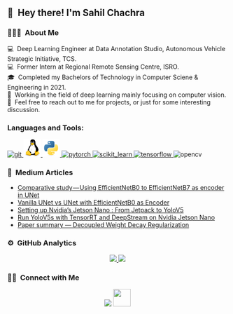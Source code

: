 ## 👋 &nbsp;Hey there! I'm Sahil Chachra

### 👨🏻‍💻 &nbsp;About Me

💻 &nbsp;Deep Learning Engineer at Data Annotation Studio, Autonomous Vehicle Strategic Initiative, TCS.\
💻 &nbsp;Former Intern at Regional Remote Sensing Centre, ISRO.\
🎓 &nbsp;Completed my Bachelors of Technology in Computer Sciene & Engineering in 2021.\
🌱 &nbsp;Working in the field of deep learning mainly focusing on computer vision.\
💬 &nbsp;Feel free to reach out to me for projects, or just for some interesting discussion.

<!--<img alt="Night Coding" src="https://github.com/SahilChachra/SahilChachra/blob/master/assets/Night-Coding.gif" align="right"/>-->

<h3 align="left">Languages and Tools:</h3>
<p align="left"> 
  <a href="https://git-scm.com/" target="_blank"> <img src="https://www.vectorlogo.zone/logos/git-scm/git-scm-icon.svg" alt="git" width="40" height="40"/> </a>
  <a href="https://www.linux.org/" target="_blank"> <img src="https://raw.githubusercontent.com/devicons/devicon/master/icons/linux/linux-original.svg" alt="linux" width="40" height="40"/> </a>
  <a href="https://www.python.org" target="_blank"> <img src="https://raw.githubusercontent.com/devicons/devicon/master/icons/python/python-original.svg" alt="python" width="40" height="40"/> </a> 
  <a href="https://pytorch.org/" target="_blank"> <img src="https://www.vectorlogo.zone/logos/pytorch/pytorch-icon.svg" alt="pytorch" width="40" height="40"/> </a>
  <a href="https://scikit-learn.org/" target="_blank"> <img src="https://upload.wikimedia.org/wikipedia/commons/0/05/Scikit_learn_logo_small.svg" alt="scikit_learn" width="40" height="40"/> </a> 
  <a href="https://www.tensorflow.org" target="_blank"> <img src="https://www.vectorlogo.zone/logos/tensorflow/tensorflow-icon.svg" alt="tensorflow" width="40" height="40"/> </a> 
  <a><img src="https://upload.wikimedia.org/wikipedia/commons/thumb/3/32/OpenCV_Logo_with_text_svg_version.svg/1200px-OpenCV_Logo_with_text_svg_version.svg.png" alt="opencv" widht="40" height="40"/></a>
</p>

### 📕 &nbsp;Medium Articles
<ul>
  <li><a href="https://sahilchachra.medium.com/comparative-study-using-efficientnetb0-to-efficientnetb7-as-encoder-in-unet-a73ec6aeffe8">Comparative study — Using EfficientNetB0 to EfficientNetB7 as encoder in UNet</a></li>
  <li><a href="https://sahilchachra.medium.com/vanilla-unet-vs-unet-with-efficientnetb0-as-encoder-55495edd2ceb">Vanilla UNet vs UNet with EfficientNetB0 as Encoder</a></li>
   <li><a href="https://sahilchachra.medium.com/setting-up-nvidias-jetson-nano-from-jetpack-to-yolov5-60a004bf48bc">Setting up Nvidia’s Jetson Nano : From Jetpack to YoloV5</a></li>
  <li><a href="https://sahilchachra.medium.com/run-yolov5s-with-tensorrt-and-deepstream-on-nvidia-jetson-nano-8c888a2f0eae">Run YoloV5s with TensorRT and DeepStream on Nvidia Jetson Nano
</a></li>
   <li><a href="https://sahilchachra.medium.com/paper-summary-decoupled-weight-decay-regularization-1583cbc855bd">Paper summary — Decoupled Weight Decay Regularization</a></li>
</ul>

### ⚙️ &nbsp;GitHub Analytics

<p align="center">
<a href="https://github.com/SahilChachra">
  <img height="180em" src="https://github-readme-stats-eight-theta.vercel.app/api?username=SahilChachra&show_icons=true&theme=react&include_all_commits=true&count_private=true"/>
  <img height="180em" src="https://github-readme-stats-eight-theta.vercel.app/api/top-langs/?username=SahilChachra&layout=compact&langs_count=8&theme=react"/>
</a>
</p>

### 🤝🏻 &nbsp;Connect with Me

<p align="center">
<a href="https://www.linkedin.com/in/sahil-chachra/"><img src="https://img.shields.io/badge/linkedin-%230077B5.svg?&style=for-the-badge&logo=linkedin&logoColor=white"/></a>
<a href="https://sahilchachra.medium.com/"><img src="https://upload.wikimedia.org/wikipedia/commons/thumb/e/ec/Medium_logo_Monogram.svg/1200px-Medium_logo_Monogram.svg.png" width="40" height="40"/> </a> 
</p>
